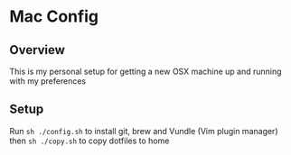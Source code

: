 # Mac Config

## Overview

This is my personal setup for getting a new OSX machine up and running with my preferences

## Setup

Run `sh ./config.sh` to install git, brew and Vundle (Vim plugin manager) then `sh ./copy.sh`
to copy dotfiles to home
